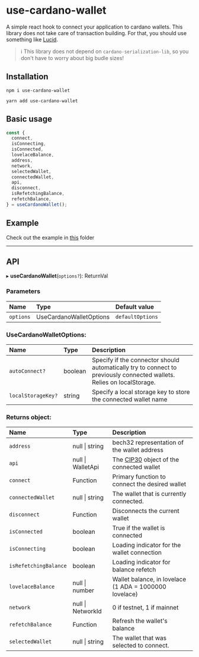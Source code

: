 # use-cardano-wallet

A simple react hook to connect your application to cardano wallets. This library does not take care of transaction building. For that, you should use something like [Lucid](https://github.com/Berry-Pool/lucid).

> ℹ This library does not depend on `cardano-serialization-lib`, so you don't have to worry about big budle sizes!

## Installation

```
npm i use-cardano-wallet
```

```
yarn add use-cardano-wallet
```

## Basic usage

```ts
const {
  connect,
  isConnecting,
  isConnected,
  lovelaceBalance,
  address,
  network,
  selectedWallet,
  connectedWallet,
  api,
  disconnect,
  isRefetchingBalance,
  refetchBalance,
} = useCardanoWallet();
```

## Example

Check out the example in [this](./example/) folder

---

## API

▸ **useCardanoWallet**(`options?`): ReturnVal

### Parameters

| Name      | Type                    | Default value    |
| :-------- | :---------------------- | :--------------- |
| `options` | UseCardanoWalletOptions | `defaultOptions` |

### UseCardanoWalletOptions:

| Name               | Type    | Description                                                                                                           |
| :----------------- | :------ | :-------------------------------------------------------------------------------------------------------------------- |
| `autoConnect?`     | boolean | Specify if the connector should automatically try to connect to previously connected wallets. Relies on localStorage. |
| `localStorageKey?` | string  | Specify a local storage key to store the connected wallet name                                                        |

### Returns object:

| Name                  | Type              | Description                                                                      |
| :-------------------- | :---------------- | :------------------------------------------------------------------------------- |
| `address`             | null \| string    | bech32 representation of the wallet address                                      |
| `api`                 | null \| WalletApi | The [CIP30](https://cips.cardano.org/cips/cip30/) object of the connected wallet |
| `connect`             | Function          | Primary function to connect the desired wallet                                   |
| `connectedWallet`     | null \| string    | The wallet that is currently connected.                                          |
| `disconnect`          | Function          | Disconnects the current wallet                                                   |
| `isConnected`         | boolean           | True if the wallet is connected                                                  |
| `isConnecting`        | boolean           | Loading indicator for the wallet connection                                      |
| `isRefetchingBalance` | boolean           | Loading indicator for balance refetch                                            |
| `lovelaceBalance`     | null \| number    | Wallet balance, in lovelace (1 ADA = 1000000 lovelace)                           |
| `network`             | null \| NetworkId | 0 if testnet, 1 if mainnet                                                       |
| `refetchBalance`      | Function          | Refresh the wallet's balance                                                     |
| `selectedWallet`      | null \| string    | The wallet that was selected to connect.                                         |
